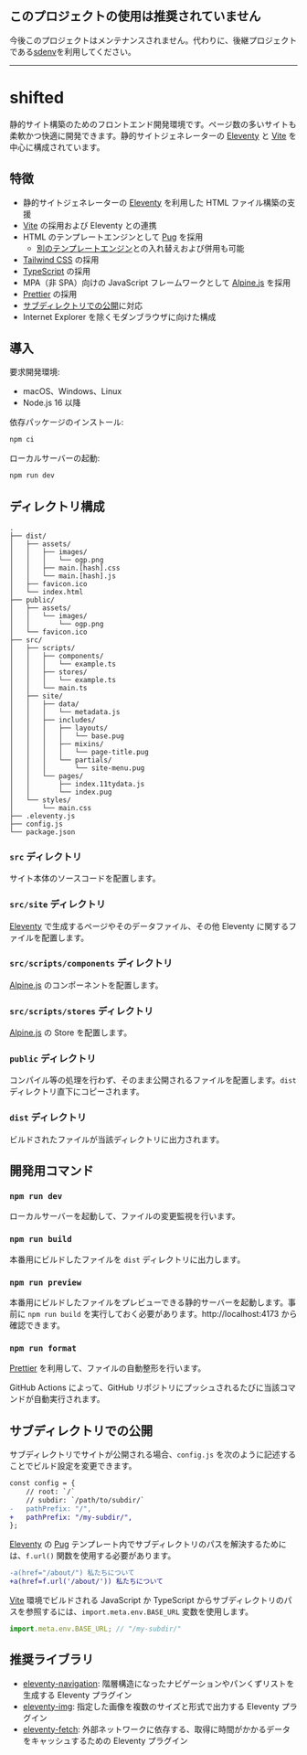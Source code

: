 ## このプロジェクトの使用は推奨されていません

今後このプロジェクトはメンテナンスされません。代わりに、後継プロジェクトである[sdenv](https://github.com/yuheiy/sdenv)を利用してください。

---

# shifted

静的サイト構築のためのフロントエンド開発環境です。ページ数の多いサイトも柔軟かつ快適に開発できます。静的サイトジェネレーターの [Eleventy](https://www.11ty.dev/) と [Vite](https://vitejs.dev/) を中心に構成されています。

## 特徴

- 静的サイトジェネレーターの [Eleventy](https://www.11ty.dev/) を利用した HTML ファイル構築の支援
- [Vite](https://vitejs.dev/) の採用および Eleventy との連携
- HTML のテンプレートエンジンとして [Pug](https://pugjs.org/api/getting-started.html) を採用
  - [別のテンプレートエンジン](https://www.11ty.dev/docs/languages/)との入れ替えおよび併用も可能
- [Tailwind CSS](https://tailwindcss.com/) の採用
- [TypeScript](https://www.typescriptlang.org/) の採用
- MPA（非 SPA）向けの JavaScript フレームワークとして [Alpine.js](https://alpinejs.dev/) を採用
- [Prettier](https://prettier.io/) の採用
- [サブディレクトリでの公開](#サブディレクトリでの公開)に対応
- Internet Explorer を除くモダンブラウザに向けた構成

## 導入

要求開発環境:

- macOS、Windows、Linux
- Node.js 16 以降

依存パッケージのインストール:

```bash
npm ci
```

ローカルサーバーの起動:

```bash
npm run dev
```

## ディレクトリ構成

```
.
├── dist/
│   ├── assets/
│   │   ├── images/
│   │   │   └── ogp.png
│   │   ├── main.[hash].css
│   │   └── main.[hash].js
│   ├── favicon.ico
│   └── index.html
├── public/
│   ├── assets/
│   │   └── images/
│   │       └── ogp.png
│   └── favicon.ico
├── src/
│   ├── scripts/
│   │   ├── components/
│   │   │   └── example.ts
│   │   ├── stores/
│   │   │   └── example.ts
│   │   └── main.ts
│   ├── site/
│   │   ├── data/
│   │   │   └── metadata.js
│   │   ├── includes/
│   │   │   ├── layouts/
│   │   │   │   └── base.pug
│   │   │   ├── mixins/
│   │   │   │   └── page-title.pug
│   │   │   └── partials/
│   │   │       └── site-menu.pug
│   │   └── pages/
│   │       ├── index.11tydata.js
│   │       └── index.pug
│   └── styles/
│       └── main.css
├── .eleventy.js
├── config.js
└── package.json
```

### `src` ディレクトリ

サイト本体のソースコードを配置します。

### `src/site` ディレクトリ

[Eleventy](https://www.11ty.dev/) で生成するページやそのデータファイル、その他 Eleventy に関するファイルを配置します。

### `src/scripts/components` ディレクトリ

[Alpine.js](https://alpinejs.dev/) のコンポーネントを配置します。

### `src/scripts/stores` ディレクトリ

[Alpine.js](https://alpinejs.dev/) の Store を配置します。

### `public` ディレクトリ

コンパイル等の処理を行わず、そのまま公開されるファイルを配置します。`dist` ディレクトリ直下にコピーされます。

### `dist` ディレクトリ

ビルドされたファイルが当該ディレクトリに出力されます。

## 開発用コマンド

### `npm run dev`

ローカルサーバーを起動して、ファイルの変更監視を行います。

### `npm run build`

本番用にビルドしたファイルを `dist` ディレクトリに出力します。

### `npm run preview`

本番用にビルドしたファイルをプレビューできる静的サーバーを起動します。事前に `npm run build` を実行しておく必要があります。http://localhost:4173 から確認できます。

### `npm run format`

[Prettier](https://prettier.io/) を利用して、ファイルの自動整形を行います。

GitHub Actions によって、GitHub リポジトリにプッシュされるたびに当該コマンドが自動実行されます。

## サブディレクトリでの公開

サブディレクトリでサイトが公開される場合、`config.js` を次のように記述することでビルド設定を変更できます。

```diff
const config = {
	// root: `/`
	// subdir: `/path/to/subdir/`
-	pathPrefix: "/",
+	pathPrefix: "/my-subdir/",
};
```

[Eleventy](https://www.11ty.dev/) の [Pug](https://pugjs.org/) テンプレート内でサブディレクトリのパスを解決するためには、`f.url()` 関数を使用する必要があります。

```diff
-a(href="/about/") 私たちについて
+a(href=f.url('/about/')) 私たちについて
```

[Vite](https://vitejs.dev/) 環境でビルドされる JavaScript か TypeScript からサブディレクトリのパスを参照するには、`import.meta.env.BASE_URL` 変数を使用します。

```javascript
import.meta.env.BASE_URL; // "/my-subdir/"
```

## 推奨ライブラリ

- [eleventy-navigation](https://www.11ty.dev/docs/plugins/navigation/): 階層構造になったナビゲーションやパンくずリストを生成する Eleventy プラグイン
- [eleventy-img](https://www.11ty.dev/docs/plugins/image/): 指定した画像を複数のサイズと形式で出力する Eleventy プラグイン
- [eleventy-fetch](https://www.11ty.dev/docs/plugins/fetch/): 外部ネットワークに依存する、取得に時間がかかるデータをキャッシュするための Eleventy プラグイン
